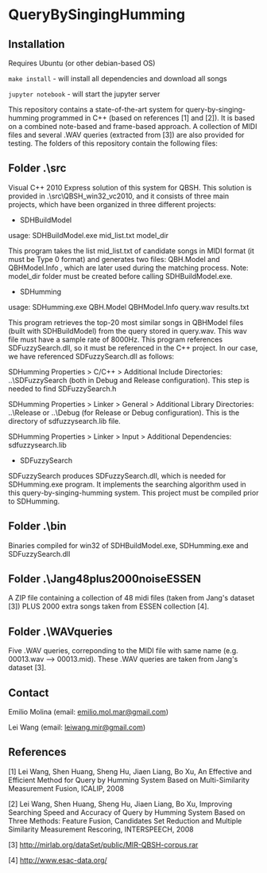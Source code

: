 QueryBySingingHumming
=====================

Installation
------------
Requires Ubuntu (or other debian-based OS)

`make install` - will install all dependencies and download all songs

`jupyter notebook` - will start the jupyter server

This repository contains a state-of-the-art system for query-by-singing-humming programmed in C++ (based on references [1] and [2]). It is based on a combined note-based and frame-based approach. A collection of MIDI files and several .WAV queries (extracted from [3]) are also provided for testing. The folders of this repository contain the following files:

Folder .\src
------------

Visual C++ 2010 Express solution of this system for QBSH. This solution is provided in .\src\QBSH_win32_vc2010, and it consists of three main projects, which have been organized in three different projects:

* SDHBuildModel


usage: SDHBuildModel.exe mid_list.txt model_dir

This program takes the list mid_list.txt of candidate songs in MIDI format (it must be Type 0 format) and generates two files: QBH.Model and QBHModel.Info , which are later used during the matching process. Note: model_dir folder must be created before calling SDHBuildModel.exe.

* SDHumming

usage: SDHumming.exe QBH.Model QBHModel.Info query.wav results.txt

This program retrieves the top-20 most similar songs in QBHModel files (built with SDHBuildModel) from the query stored in query.wav. This wav file must have a sample rate of 8000Hz. This program references SDFuzzySearch.dll, so it must be referenced in the C++ project. In our case, we have referenced SDFuzzySearch.dll as follows:

SDHumming Properties > C/C++ > Additional Include Directories: ..\SDFuzzySearch (both in Debug and Release configuration). This step is needed to find SDFuzzySearch.h

SDHumming Properties > Linker > General > Additional Library Directories: ..\Release or ..\Debug (for Release or Debug configuration). This is the directory of sdfuzzysearch.lib file.

SDHumming Properties > Linker > Input > Additional Dependencies: sdfuzzysearch.lib

* SDFuzzySearch

SDFuzzySearch produces SDFuzzySearch.dll, which is needed for SDHumming.exe program. It implements the searching algorithm used in this query-by-singing-humming system. This project must be compiled prior to SDHumming.



Folder .\bin
------------

Binaries compiled for win32 of SDHBuildModel.exe, SDHumming.exe and SDFuzzySearch.dll




Folder .\Jang48plus2000noiseESSEN
---------------------------------

A ZIP file containing a collection of 48 midi files (taken from Jang's dataset [3]) PLUS 2000 extra songs taken from ESSEN collection [4].




Folder .\WAVqueries
-------------------

Five .WAV queries, correponding to the MIDI file with same name (e.g. 00013.wav --> 00013.mid). These .WAV queries are taken from Jang's dataset [3].



Contact
-------

Emilio Molina (email: emilio.mol.mar@gmail.com)

Lei Wang (email: leiwang.mir@gmail.com)

References
----------

[1] Lei Wang, Shen Huang, Sheng Hu, Jiaen Liang, Bo Xu, An Effective and Efficient Method for Query by Humming System Based on Multi-Similarity Measurement Fusion, ICALIP, 2008
 
[2] Lei Wang, Shen Huang, Sheng Hu, Jiaen Liang, Bo Xu, Improving Searching Speed and Accuracy of Query by Humming System Based on Three Methods: Feature Fusion, Candidates Set Reduction and Multiple Similarity Measurement Rescoring, INTERSPEECH, 2008

[3] http://mirlab.org/dataSet/public/MIR-QBSH-corpus.rar

[4] http://www.esac-data.org/
